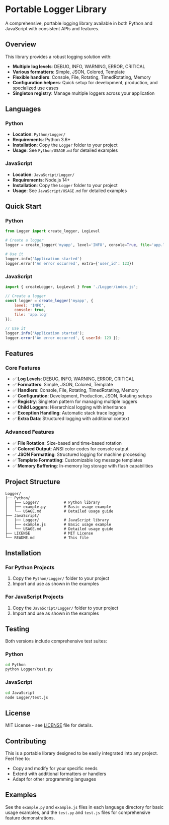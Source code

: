 # Portable Logger Library

A comprehensive, portable logging library available in both Python and JavaScript with consistent APIs and features.

## Overview

This library provides a robust logging solution with:
- **Multiple log levels**: DEBUG, INFO, WARNING, ERROR, CRITICAL
- **Various formatters**: Simple, JSON, Colored, Template
- **Flexible handlers**: Console, File, Rotating, TimedRotating, Memory
- **Configuration helpers**: Quick setup for development, production, and specialized use cases
- **Singleton registry**: Manage multiple loggers across your application

## Languages

### Python
- **Location**: `Python/Logger/`
- **Requirements**: Python 3.6+
- **Installation**: Copy the `Logger` folder to your project
- **Usage**: See `Python/USAGE.md` for detailed examples

### JavaScript
- **Location**: `JavaScript/Logger/`
- **Requirements**: Node.js 14+
- **Installation**: Copy the `Logger` folder to your project
- **Usage**: See `JavaScript/USAGE.md` for detailed examples

## Quick Start

### Python
```python
from Logger import create_logger, LogLevel

# Create a logger
logger = create_logger('myapp', level='INFO', console=True, file='app.log')

# Use it
logger.info('Application started')
logger.error('An error occurred', extra={'user_id': 123})
```

### JavaScript
```javascript
import { createLogger, LogLevel } from './Logger/index.js';

// Create a logger
const logger = create_logger('myapp', {
    level: 'INFO',
    console: true,
    file: 'app.log'
});

// Use it
logger.info('Application started');
logger.error('An error occurred', { userId: 123 });
```

## Features

### Core Features
- ✅ **Log Levels**: DEBUG, INFO, WARNING, ERROR, CRITICAL
- ✅ **Formatters**: Simple, JSON, Colored, Template
- ✅ **Handlers**: Console, File, Rotating, TimedRotating, Memory
- ✅ **Configuration**: Development, Production, JSON, Rotating setups
- ✅ **Registry**: Singleton pattern for managing multiple loggers
- ✅ **Child Loggers**: Hierarchical logging with inheritance
- ✅ **Exception Handling**: Automatic stack trace logging
- ✅ **Extra Data**: Structured logging with additional context

### Advanced Features
- ✅ **File Rotation**: Size-based and time-based rotation
- ✅ **Colored Output**: ANSI color codes for console output
- ✅ **JSON Formatting**: Structured logging for machine processing
- ✅ **Template Formatting**: Customizable log message templates
- ✅ **Memory Buffering**: In-memory log storage with flush capabilities

## Project Structure

```
Logger/
├── Python/
│   ├── Logger/           # Python library
│   ├── example.py        # Basic usage example
│   └── USAGE.md          # Detailed usage guide
├── JavaScript/
│   ├── Logger/           # JavaScript library
│   ├── example.js        # Basic usage example
│   └── USAGE.md          # Detailed usage guide
├── LICENSE               # MIT License
└── README.md             # This file
```

## Installation

### For Python Projects
1. Copy the `Python/Logger/` folder to your project
2. Import and use as shown in the examples

### For JavaScript Projects
1. Copy the `JavaScript/Logger/` folder to your project
2. Import and use as shown in the examples

## Testing

Both versions include comprehensive test suites:

### Python
```bash
cd Python
python Logger/test.py
```

### JavaScript
```bash
cd JavaScript
node Logger/test.js
```

## License

MIT License - see [LICENSE](LICENSE) file for details.

## Contributing

This is a portable library designed to be easily integrated into any project. Feel free to:
- Copy and modify for your specific needs
- Extend with additional formatters or handlers
- Adapt for other programming languages

## Examples

See the `example.py` and `example.js` files in each language directory for basic usage examples, and the `test.py` and `test.js` files for comprehensive feature demonstrations. 
